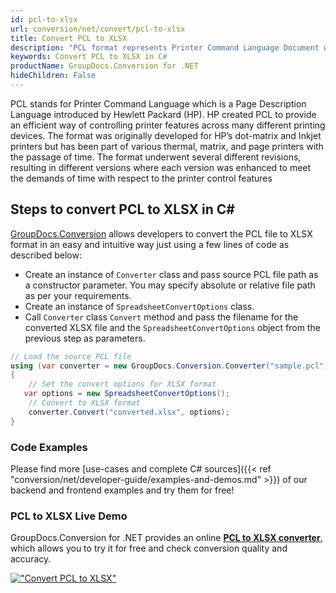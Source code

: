 ```yaml
---
id: pcl-to-xlsx
url: conversion/net/convert/pcl-to-xlsx
title: Convert PCL to XLSX
description: "PCL format represents Printer Command Language Document with .pcl extension. Learn how to convert PCL to XLSX file programmatically in C# language using GroupDocs.Conversion for .NET library."
keywords: Convert PCL to XLSX in C#
productName: GroupDocs.Conversion for .NET
hideChildren: False
---
```


PCL stands for Printer Command Language which is a Page Description Language introduced by Hewlett Packard (HP). HP created PCL to provide an efficient way of controlling printer features across many different printing devices. The format was originally developed for HP’s dot-matrix and Inkjet printers but has been part of various thermal, matrix, and page printers with the passage of time. The format underwent several different revisions, resulting in different versions where each version was enhanced to meet the demands of time with respect to the printer control features

## Steps to convert PCL to XLSX in C#

[GroupDocs.Conversion](https://products.groupdocs.com/conversion/net) allows developers to convert the PCL file to XLSX format in an easy and intuitive way just using a few lines of code as described below:

* Create an instance of `Converter` class and pass source PCL file path as a constructor parameter. You may specify absolute or relative file path as per your requirements. 
* Create an instance of `SpreadsheetConvertOptions` class.
* Call `Converter` class `Convert` method and pass the filename for the converted XLSX file and the `SpreadsheetConvertOptions` object from the previous step as parameters.

```csharp
// Load the source PCL file
using (var converter = new GroupDocs.Conversion.Converter("sample.pcl"))
{
    // Set the convert options for XLSX format
   var options = new SpreadsheetConvertOptions();
    // Convert to XLSX format
    converter.Convert("converted.xlsx", options);
}
```

### Code Examples

Please find more [use-cases and complete C# sources]({{< ref "conversion/net/developer-guide/examples-and-demos.md" >}}) of our backend and frontend examples and try them for free!

### PCL to XLSX Live Demo

GroupDocs.Conversion for .NET provides an online [**PCL to XLSX converter**](https://products.groupdocs.app/conversion/pcl-to-xlsx), which allows you to try it for free and check conversion quality and accuracy.

[!["Convert PCL to XLSX"](conversion/net/images/convert-to-xlsx/convert-pcl-to-xlsx.png)](https://products.groupdocs.app/conversion/pcl-to-xlsx)